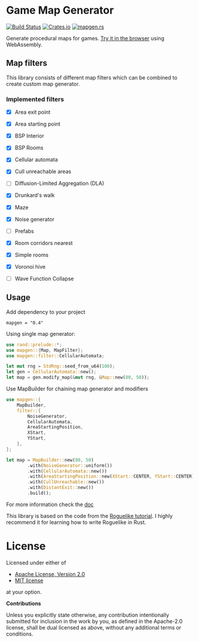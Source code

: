 # Game Map Generator

[![Build Status](https://travis-ci.org/klangner/mapgen.rs.svg?branch=master)](https://travis-ci.org/klangner/mapgen.rs)
[![Crates.io](https://img.shields.io/crates/v/mapgen.svg)](https://crates.io/crates/mapgen) 
[![mapgen.rs](https://docs.rs/mapgen/badge.svg)](https://docs.rs/mapgen/)

Generate procedural maps for games. [Try it in the browser](https://klangner.github.io/mapgen.rs/) using WebAssembly.


## Map filters

This library consists of different map filters which can be combined to create custom map generator.

### Implemented filters

  * [x] Area exit point
  * [x] Area starting point
  * [x] BSP Interior
  * [x] BSP Rooms
  * [x] Cellular automata
  * [x] Cull unreachable areas
  * [ ] Diffusion-Limited Aggregation (DLA)
  * [x] Drunkard's walk
  * [x] Maze
  * [x] Noise generator
  * [ ] Prefabs
  * [x] Room corridors nearest
  * [x] Simple rooms
  * [x] Voronoi hive
  * [ ] Wave Function Collapse


## Usage

Add dependency to your project
```
mapgen = "0.4"
```

Using single map generator:

```rust
use rand::prelude::*;
use mapgen::{Map, MapFilter};
use mapgen::filter::CellularAutomata;

let mut rng = StdRng::seed_from_u64(100);
let gen = CellularAutomata::new();
let map = gen.modify_map(&mut rng, &Map::new(80, 50));
```

Use MapBuilder for chaining map generator and modifiers

```rust
use mapgen::{
    MapBuilder,
    filter::{
        NoiseGenerator, 
        CellularAutomata,
        AreaStartingPosition,
        XStart, 
        YStart,
    },
};

let map = MapBuilder::new(80, 50)
        .with(NoiseGenerator::uniform())
        .with(CellularAutomata::new())
        .with(AreaStartingPosition::new(XStart::CENTER, YStart::CENTER))
        .with(CullUnreachable::new())
        .with(DistantExit::new())
        .build();
```

For more information check the [doc](https://docs.rs/mapgen)


This library is based on the code from the [Roguelike tutorial](https://github.com/thebracket/rustrogueliketutorial).
I highly recommend it for learning how to write Roguelike in Rust.


# License

Licensed under either of

 * [Apache License, Version 2.0](http://www.apache.org/licenses/LICENSE-2.0)
 * [MIT license](http://opensource.org/licenses/MIT)

at your option.


**Contributions**

Unless you explicitly state otherwise, any contribution intentionally submitted
for inclusion in the work by you, as defined in the Apache-2.0 license, shall be
dual licensed as above, without any additional terms or conditions.
